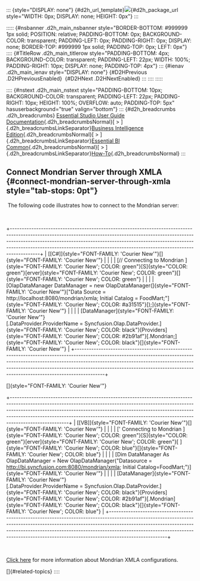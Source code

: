::: {style="DISPLAY: none"}
[](ms-xhelp:///?Id=d2h_url_template){#d2h_url_template}![](!package_url!){#d2h_package_url style="WIDTH: 0px; DISPLAY: none; HEIGHT: 0px"}
:::

::::: {#nsbanner .d2h_main_nsbanner style="BORDER-BOTTOM: #999999 1px solid; POSITION: relative; PADDING-BOTTOM: 0px; BACKGROUND-COLOR: transparent; PADDING-LEFT: 0px; PADDING-RIGHT: 0px; DISPLAY: none; BORDER-TOP: #999999 1px solid; PADDING-TOP: 0px; LEFT: 0px"}
:::: {#TitleRow .d2h_main_titlerow style="PADDING-BOTTOM: 4px; BACKGROUND-COLOR: transparent; PADDING-LEFT: 22px; WIDTH: 100%; PADDING-RIGHT: 10px; DISPLAY: none; PADDING-TOP: 4px"}
::: {#ienav .d2h_main_ienav style="DISPLAY: none"}
[](ms-xhelp:///?Id=1f890c66-fa1f-4dd2-bde7-27455c05c995){#D2HPrevious .D2HPreviousEnabled}  [](ms-xhelp:///?Id=44089246-2100-4fa1-bf97-c7c630fa5006){#D2HNext .D2HNextEnabled}
:::
::::
:::::

:::: {#nstext .d2h_main_nstext style="PADDING-BOTTOM: 10px; BACKGROUND-COLOR: transparent; PADDING-LEFT: 22px; PADDING-RIGHT: 10px; HEIGHT: 100%; OVERFLOW: auto; PADDING-TOP: 5px" hasuserbackground="true" valign="bottom"}
::: {#d2h_breadcrumbs .d2h_breadcrumbs}
[Essential Studio User Guide Documentation](ms-xhelp:///?Id=12457748-09e3-4d74-a240-8e049cedf030){.d2h_breadcrumbsNormal}[ \> ]{.d2h_breadcrumbsLinkSeparator}[Business Intelligence Edition](ms-xhelp:///?Id=fdf33dd8-62b2-47b9-ad7b-fc50e590bca5){.d2h_breadcrumbsNormal}[ \> ]{.d2h_breadcrumbsLinkSeparator}[Essential BI Common](ms-xhelp:///?Id=51cb28d1-f201-4ea8-9963-a8afa451f64c){.d2h_breadcrumbsNormal}[ \> ]{.d2h_breadcrumbsLinkSeparator}[How-To](ms-xhelp:///?Id=f56652ff-a795-456f-ba4a-e1b615c58fdd){.d2h_breadcrumbsNormal}
:::

## Connect Mondrian Server through XMLA {#connect-mondrian-server-through-xmla style="tab-stops: 0pt"}

 The following code illustrates how to connect to the Mondrian server:

 

+------------------------------------------------------------------------------------------------------------------------------------------------------------------------------------------------------------------------------------------------------------------------------------------------------------------------------------+
| [\[C#\]]{style="FONT-FAMILY: 'Courier New'"}[]{style="FONT-FAMILY: 'Courier New'"}                                                                                                                                                                                                                                                 |
|                                                                                                                                                                                                                                                                                                                                    |
| [// Connecting to Mondrian ]{style="FONT-FAMILY: 'Courier New'; COLOR: green"}[S]{style="COLOR: green"}[erver]{style="FONT-FAMILY: 'Courier New'; COLOR: green"}[]{style="FONT-FAMILY: 'Courier New'; COLOR: green"}                                                                                                               |
|                                                                                                                                                                                                                                                                                                                                    |
| [OlapDataManager DataManager = new OlapDataManager(]{style="FONT-FAMILY: 'Courier New'"}[\"Data Source = http://localhost:8080/mondrian/xmla; Initial Catalog = FoodMart;\"]{style="FONT-FAMILY: 'Courier New'; COLOR: #a31515"}[);]{style="FONT-FAMILY: 'Courier New'"}                                                           |
|                                                                                                                                                                                                                                                                                                                                    |
| [DataManager]{style="FONT-FAMILY: 'Courier New'"}[.DataProvider.ProviderName = Syncfusion.Olap.DataProvider.]{style="FONT-FAMILY: 'Courier New'; COLOR: black"}[Providers]{style="FONT-FAMILY: 'Courier New'; COLOR: #2b91af"}[.Mondrian;]{style="FONT-FAMILY: 'Courier New'; COLOR: black"}[]{style="FONT-FAMILY: 'Courier New'"} |
+------------------------------------------------------------------------------------------------------------------------------------------------------------------------------------------------------------------------------------------------------------------------------------------------------------------------------------+

[]{style="FONT-FAMILY: 'Courier New'"} 

+------------------------------------------------------------------------------------------------------------------------------------------------------------------------------------------------------------------------------------------------------------------------------------------------------------------------------------------------+
| [\[VB\]]{style="FONT-FAMILY: 'Courier New'"}[]{style="FONT-FAMILY: 'Courier New'"}                                                                                                                                                                                                                                                             |
|                                                                                                                                                                                                                                                                                                                                                |
| [\' Connecting to Mondrian ]{style="FONT-FAMILY: 'Courier New'; COLOR: green"}[S]{style="COLOR: green"}[erver]{style="FONT-FAMILY: 'Courier New'; COLOR: green"}[ ]{style="FONT-FAMILY: 'Courier New'; COLOR: blue"}[]{style="FONT-FAMILY: 'Courier New'; COLOR: blue"}                                                                        |
|                                                                                                                                                                                                                                                                                                                                                |
| [Dim DataManager As OlapDataManager = New OlapDataManager(\"Datasource = http://bi.syncfusion.com:8080/mondrian/xmla; Initial Catalog=FoodMart;\")]{style="FONT-FAMILY: 'Courier New'"}                                                                                                                                                        |
|                                                                                                                                                                                                                                                                                                                                                |
| [DataManager]{style="FONT-FAMILY: 'Courier New'"}[.DataProvider.ProviderName = Syncfusion.Olap.DataProvider.]{style="FONT-FAMILY: 'Courier New'; COLOR: black"}[Providers]{style="FONT-FAMILY: 'Courier New'; COLOR: #2b91af"}[.Mondrian]{style="FONT-FAMILY: 'Courier New'; COLOR: black"}[]{style="FONT-FAMILY: 'Courier New'; COLOR: blue"} |
+------------------------------------------------------------------------------------------------------------------------------------------------------------------------------------------------------------------------------------------------------------------------------------------------------------------------------------------------+

 

[Click here](http://mondrian.pentaho.com/) for more information about Mondrian XMLA configurations.

[]{#related-topics}
::::
